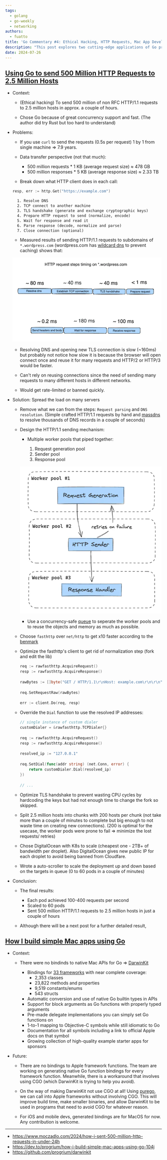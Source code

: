 ```yaml
---
tags:
  - golang
  - go-weekly
  - networking
authors:
  - fuatto
title: 'Go Commentary #4: Ethical Hacking, HTTP Requests, Mac App Development'
description: "This post explores two cutting-edge applications of Go programming. First, it details an ethical hacking project that successfully sent 500 million HTTP requests to 2.5 million hosts using Go's concurrency features and custom optimizations. The article then introduces DarwinKit, a powerful Go library for creating native Mac applications without Objective-C or Swift. Both examples demonstrate Go's versatility in handling high-performance networking tasks and cross-platform development, showcasing its potential for complex, scalable projects in cybersecurity and application development."
date: 2024-07-26
---
```


## [Using Go to send 500 Million HTTP Requests to 2.5 Million Hosts](https://www.moczadlo.com/2024/how-i-sent-500-million-http-requests-in-under-24h)

- Context:

  - (Ethical hacking) To send 500 million of non RFC HTTP/1.1 requests to 2.5 million hosts in approx. a couple of hours.

  - Chose Go because of great concurrency support and fast. (The author did try Rust but too hard to understand)

- Problems:

  - If you use `curl` to send the requests (0.5s per request) 1 by 1 from single machine => 7.9 years.

  - Data transfer perspective (not that much):

    - 500 million requests \* 1 KB (average request size) ≈ 478 GB
    - 500 million responses \* 5 KB (average response size) ≈ 2.33 TB

  - Break down what HTTP client does in each call:

  ```go
  resp, err := http.Get("https://example.com")
  ```

        1. Resolve DNS
        2. TCP connect to another machine
        3. TLS handshake (generate and exchange cryptographic keys)
        4. Prepare HTTP request to send (normalize, encode)
        5. Wait for response and read it
        6. Parse response (decode, normalize and parse)
        7. Close connection (optional)

  - Measured results of sending HTTP/1.1 requests to subdomains of `*.wordpress.com` (wordpress.com has [wildcard dns](https://en.wikipedia.org/wiki/Wildcard_DNS_record) to prevent caching) shows that:

  ![](assets/http-request-timings.webp)

  - Resolving DNS and opening new TLS connection is slow (~160ms) but probably not notice how slow it is because the browser will open connect once and reuse it for many requests and HTTP/2 or HTTP/3 would be faster.

  - Can't rely on reusing connections since the need of sending many requests to many different hosts in different networks.

  - Would get rate-limited or banned quickly.

- Solution: Spread the load on many servers

  - Remove what we can from the steps: `Request parsing` and `DNS resolution`. (Simple crafted HTTP/1.1 requests by hand and [massdns](https://github.com/blechschmidt/massdns) to resolve thousands of DNS records in a couple of seconds)

  - Design the HTTP/1.1 sending mechanism:

    - Multiple worker pools that piped together:

      1. Request generation pool
      2. Sender pool
      3. Response pool

    ![](assets/cannon-diagram.webp)

    - Use a concurrency-safe [queue](https://github.com/enriquebris/goconcurrentqueue) to seperate the worker pools and to reuse the objects and memory as much as possible.

  - Choose `fasthttp` over `net/http` to get x10 faster according to the [benmark](https://github.com/valyala/fasthttp?tab=readme-ov-file#http-client-comparison-with-nethttp)

  - Optimize the fasthttp's client to get rid of normalization step (fork and edit the lib)

    ```go
    req := rawfasthttp.AcquireRequest()
    resp := rawfasthttp.AcquireResponse()

    rawBytes := []byte("GET / HTTP/1.1\r\nHost: example.com\r\n\r\n")

    req.SetRequestRaw(rawBytes)

    err := client.Do(req, resp)
    ```

  - Override the `Dial` function to use the resolved IP addresses:

    ```go
    // single instance of custom dialer
    customDialer = &rawfasthttp.TCPDialer{}

    req := rawfasthttp.AcquireRequest()
    resp := rawfasthttp.AcquireResponse()

    resolved_ip := "127.0.0.1"

    req.SetDial(func(addr string) (net.Conn, error) {
        return customDialer.Dial(resolved_ip)
    })

    // ...
    ```

  - Optimize TLS handshake to prevent wasting CPU cycles by hardcoding the keys but had not enough time to change the fork so skipped.

  - Split 2.5 million hosts into chunks with 200 hosts per chunk (not take more than a couple of minutes to complete but big enough to not waste time on creating new connections). (200 is optimal for the usecase, the worker pods were prone to fail => minimize the lost requests/ retries)

  - Chose DigitalOcean with K8s to scale (cheapest one - 2TB+ of bandwidth per droplet). Also DigitalOcean gives new public IP for each droplet to avoid being banned from Cloudfare.

  - Wrote a auto-scroller to scale the deployment up and down based on the targets in queue (0 to 60 pods in a couple of minutes)

- Conclusion:

  - The final results:

    - Each pod achieved 100-400 requests per second
    - Scaled to 60 pods
    - Sent 500 million HTTP/1.1 requests to 2.5 million hosts in just a couple of hours

  - Although there will be a next post for a further detailed result,

## [How I build simple Mac apps using Go](https://dev.to/progrium/how-i-build-simple-mac-apps-using-go-104j)

- Context:

  - There were no bindinds to native Mac APIs for Go => [DarwinKit](https://github.com/progrium/darwinkit)

    - Bindings for [33 frameworks](https://pkg.go.dev/github.com/progrium/darwinkit/macos@main#section-directories) with near complete coverage:
      - 2,353 classes
      - 23,822 methods and properties
      - 9,519 constants/enums
      - 543 structs
    - Automatic conversion and use of native Go builtin types in APIs
    - Support for block arguments as Go functions with properly typed arguments
    - Pre-made delegate implementations you can simply set Go functions on
    - 1-to-1 mapping to Objective-C symbols while still idiomatic to Go
    - Documentation for all symbols including a link to official Apple docs on that symbol
    - Growing collection of high-quality example starter apps for sponsors

- Future:

  - There are no bindings to Apple framework functions. The team are working on generating native Go function bindings for every framework function. Meanwhile, there is a workaround that involves using CGO (which DarwinKit is trying to help you avoid).

  - On the way of making DarwinKit not use CGO at all! Using [purego](https://github.com/ebitengine/purego), we can call into Apple frameworks without involving CGO. This will improve build time, make smaller binaries, and allow DarwinKit to be used in programs that need to avoid CGO for whatever reason.

  - For iOS and mobile devs, generated bindings are for MacOS for now. Any contribution is welcome.

---

- https://www.moczadlo.com/2024/how-i-sent-500-million-http-requests-in-under-24h
- https://dev.to/progrium/how-i-build-simple-mac-apps-using-go-104j
- https://github.com/progrium/darwinkit
